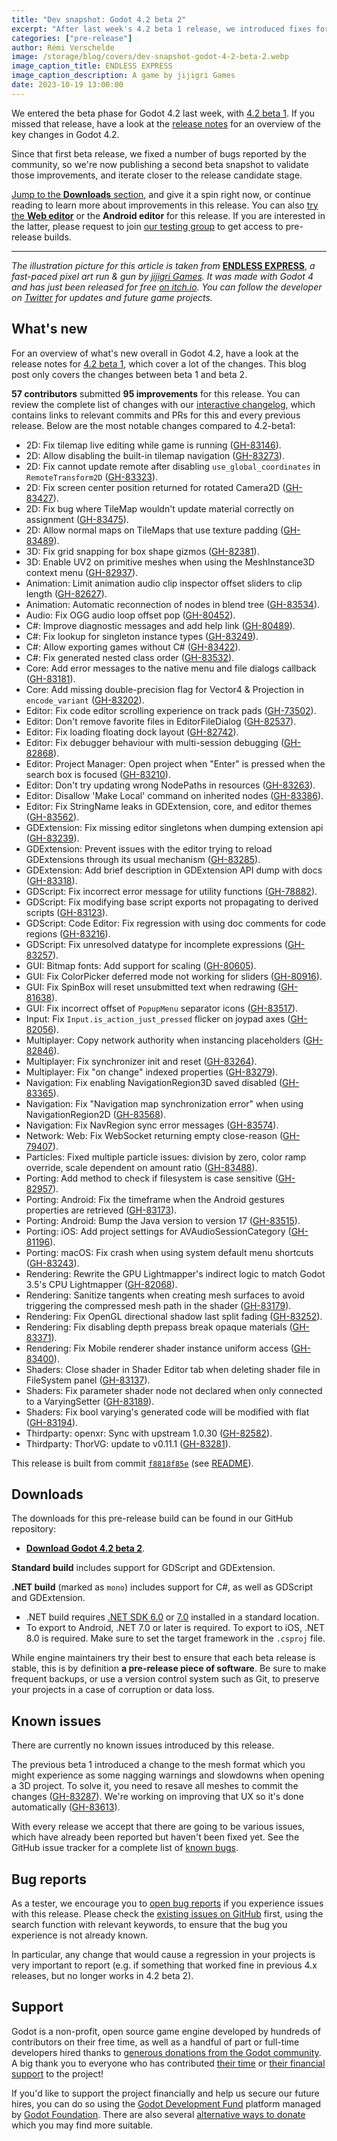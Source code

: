 ```yaml
---
title: "Dev snapshot: Godot 4.2 beta 2"
excerpt: "After last week's 4.2 beta 1 release, we introduced fixes for a number of bugs reported by the community, which are now ready to test in beta 2."
categories: ["pre-release"]
author: Rémi Verschelde
image: /storage/blog/covers/dev-snapshot-godot-4-2-beta-2.webp
image_caption_title: ENDLESS EXPRESS
image_caption_description: A game by jijigri Games
date: 2023-10-19 13:00:00
---
```


We entered the beta phase for Godot 4.2 last week, with [4.2 beta 1](/article/dev-snapshot-godot-4-2-beta-1/). If you missed that release, have a look at the [release notes](/article/dev-snapshot-godot-4-2-beta-1/) for an overview of the key changes in Godot 4.2.

Since that first beta release, we fixed a number of bugs reported by the community, so we're now publishing a second beta snapshot to validate those improvements, and iterate closer to the release candidate stage.

[Jump to the **Downloads** section](#downloads), and give it a spin right now, or continue reading to learn more about improvements in this release. You can also [try the **Web editor**](https://editor.godotengine.org/releases/4.2.beta2/) or the **Android editor** for this release. If you are interested in the latter, please request to join [our testing group](https://groups.google.com/g/godot-testers) to get access to pre-release builds.

-----

*The illustration picture for this article is taken from* [**ENDLESS EXPRESS**](https://jijigri.itch.io/endless-express), *a fast-paced pixel art run & gun by [jijigri Games](https://twitter.com/jijigriGames). It was made with Godot 4 and has just been released for free [on itch.io](https://jijigri.itch.io/endless-express). You can follow the developer on [Twitter](https://twitter.com/jijigriGames) for updates and future game projects.*

## What's new

For an overview of what's new overall in Godot 4.2, have a look at the release notes for [4.2 beta 1](/article/dev-snapshot-godot-4-2-beta-1/), which cover a lot of the changes. This blog post only covers the changes between beta 1 and beta 2.

**57 contributors** submitted **95 improvements** for this release. You can review the complete list of changes with our [interactive changelog](https://godotengine.github.io/godot-interactive-changelog/#4.2-beta2), which contains links to relevant commits and PRs for this and every previous release. Below are the most notable changes compared to 4.2-beta1:

- 2D: Fix tilemap live editing while game is running ([GH-83146](https://github.com/godotengine/godot/pull/83146)).
- 2D: Allow disabling the built-in tilemap navigation ([GH-83273](https://github.com/godotengine/godot/pull/83273)).
- 2D: Fix cannot update remote after disabling `use_global_coordinates` in `RemoteTransform2D` ([GH-83323](https://github.com/godotengine/godot/pull/83323)).
- 2D: Fix screen center position returned for rotated Camera2D ([GH-83427](https://github.com/godotengine/godot/pull/83427)).
- 2D: Fix bug where TileMap wouldn't update material correctly on assignment ([GH-83475](https://github.com/godotengine/godot/pull/83475)).
- 2D: Allow normal maps on TileMaps that use texture padding ([GH-83489](https://github.com/godotengine/godot/pull/83489)).
- 3D: Fix grid snapping for box shape gizmos ([GH-82381](https://github.com/godotengine/godot/pull/82381)).
- 3D: Enable UV2 on primitive meshes when using the MeshInstance3D context menu ([GH-82937](https://github.com/godotengine/godot/pull/82937)).
- Animation: Limit animation audio clip inspector offset sliders to clip length ([GH-82627](https://github.com/godotengine/godot/pull/82627)).
- Animation: Automatic reconnection of nodes in blend tree ([GH-83534](https://github.com/godotengine/godot/pull/83534)).
- Audio: Fix OGG audio loop offset pop ([GH-80452](https://github.com/godotengine/godot/pull/80452)).
- C#: Improve diagnostic messages and add help link ([GH-80489](https://github.com/godotengine/godot/pull/80489)).
- C#: Fix lookup for singleton instance types ([GH-83249](https://github.com/godotengine/godot/pull/83249)).
- C#: Allow exporting games without C# ([GH-83422](https://github.com/godotengine/godot/pull/83422)).
- C#: Fix generated nested class order ([GH-83532](https://github.com/godotengine/godot/pull/83532)).
- Core: Add error messages to the native menu and file dialogs callback ([GH-83181](https://github.com/godotengine/godot/pull/83181)).
- Core: Add missing double-precision flag for Vector4 & Projection in `encode_variant` ([GH-83202](https://github.com/godotengine/godot/pull/83202)).
- Editor: Fix code editor scrolling experience on track pads ([GH-73502](https://github.com/godotengine/godot/pull/73502)).
- Editor: Don't remove favorite files in EditorFileDialog ([GH-82537](https://github.com/godotengine/godot/pull/82537)).
- Editor: Fix loading floating dock layout ([GH-82742](https://github.com/godotengine/godot/pull/82742)).
- Editor: Fix debugger behaviour with multi-session debugging ([GH-82868](https://github.com/godotengine/godot/pull/82868)).
- Editor: Project Manager: Open project when "Enter" is pressed when the search box is focused ([GH-83210](https://github.com/godotengine/godot/pull/83210)).
- Editor: Don't try updating wrong NodePaths in resources ([GH-83263](https://github.com/godotengine/godot/pull/83263)).
- Editor: Disallow 'Make Local' command on inherited nodes ([GH-83386](https://github.com/godotengine/godot/pull/83386)).
- Editor: Fix StringName leaks in GDExtension, core, and editor themes ([GH-83562](https://github.com/godotengine/godot/pull/83562)).
- GDExtension: Fix missing editor singletons when dumping extension api ([GH-83239](https://github.com/godotengine/godot/pull/83239)).
- GDExtension: Prevent issues with the editor trying to reload GDExtensions through its usual mechanism ([GH-83285](https://github.com/godotengine/godot/pull/83285)).
- GDExtension: Add brief description in GDExtension API dump with docs ([GH-83318](https://github.com/godotengine/godot/pull/83318)).
- GDScript: Fix incorrect error message for utility functions ([GH-78882](https://github.com/godotengine/godot/pull/78882)).
- GDScript: Fix modifying base script exports not propagating to derived scripts ([GH-83123](https://github.com/godotengine/godot/pull/83123)).
- GDScript: Code Editor: Fix regression with using doc comments for code regions ([GH-83216](https://github.com/godotengine/godot/pull/83216)).
- GDScript: Fix unresolved datatype for incomplete expressions ([GH-83257](https://github.com/godotengine/godot/pull/83257)).
- GUI: Bitmap fonts: Add support for scaling ([GH-80605](https://github.com/godotengine/godot/pull/80605)).
- GUI: Fix ColorPicker deferred mode not working for sliders ([GH-80916](https://github.com/godotengine/godot/pull/80916)).
- GUI: Fix SpinBox will reset unsubmitted text when redrawing ([GH-81638](https://github.com/godotengine/godot/pull/81638)).
- GUI: Fix incorrect offset of `PopupMenu` separator icons ([GH-83517](https://github.com/godotengine/godot/pull/83517)).
- Input: Fix `Input.is_action_just_pressed` flicker on joypad axes ([GH-82056](https://github.com/godotengine/godot/pull/82056)).
- Multiplayer: Copy network authority when instancing placeholders ([GH-82846](https://github.com/godotengine/godot/pull/82846)).
- Multiplayer: Fix synchronizer init and reset ([GH-83264](https://github.com/godotengine/godot/pull/83264)).
- Multiplayer: Fix "on change" indexed properties ([GH-83279](https://github.com/godotengine/godot/pull/83279)).
- Navigation: Fix enabling NavigationRegion3D saved disabled ([GH-83365](https://github.com/godotengine/godot/pull/83365)).
- Navigation: Fix "Navigation map synchronization error" when using NavigationRegion2D ([GH-83568](https://github.com/godotengine/godot/pull/83568)).
- Navigation: Fix NavRegion sync error messages ([GH-83574](https://github.com/godotengine/godot/pull/83574)).
- Network: Web: Fix WebSocket returning empty close-reason ([GH-79407](https://github.com/godotengine/godot/pull/79407)).
- Particles: Fixed multiple particle issues: division by zero, color ramp override, scale dependent on amount ratio ([GH-83488](https://github.com/godotengine/godot/pull/83488)).
- Porting: Add method to check if filesystem is case sensitive ([GH-82957](https://github.com/godotengine/godot/pull/82957)).
- Porting: Android: Fix the timeframe when the Android gestures properties are retrieved ([GH-83173](https://github.com/godotengine/godot/pull/83173)).
- Porting: Android: Bump the Java version to version 17 ([GH-83515](https://github.com/godotengine/godot/pull/83515)).
- Porting: iOS: Add project settings for AVAudioSessionCategory ([GH-81196](https://github.com/godotengine/godot/pull/81196)).
- Porting: macOS: Fix crash when using system default menu shortcuts ([GH-83243](https://github.com/godotengine/godot/pull/83243)).
- Rendering: Rewrite the GPU Lightmapper's indirect logic to match Godot 3.5's CPU Lightmapper ([GH-82068](https://github.com/godotengine/godot/pull/82068)).
- Rendering: Sanitize tangents when creating mesh surfaces to avoid triggering the compressed mesh path in the shader ([GH-83179](https://github.com/godotengine/godot/pull/83179)).
- Rendering: Fix OpenGL directional shadow last split fading ([GH-83252](https://github.com/godotengine/godot/pull/83252)).
- Rendering: Fix disabling depth prepass break opaque materials ([GH-83371](https://github.com/godotengine/godot/pull/83371)).
- Rendering: Fix Mobile renderer shader instance uniform access ([GH-83400](https://github.com/godotengine/godot/pull/83400)).
- Shaders: Close shader in Shader Editor tab when deleting shader file in FileSystem panel ([GH-83137](https://github.com/godotengine/godot/pull/83137)).
- Shaders: Fix parameter shader node not declared when only connected to a VaryingSetter ([GH-83189](https://github.com/godotengine/godot/pull/83189)).
- Shaders: Fix bool varying's generated code will be modified with flat ([GH-83194](https://github.com/godotengine/godot/pull/83194)).
- Thirdparty: openxr: Sync with upstream 1.0.30 ([GH-82582](https://github.com/godotengine/godot/pull/82582)).
- Thirdparty: ThorVG: update to v0.11.1 ([GH-83281](https://github.com/godotengine/godot/pull/83281)).

This release is built from commit [`f8818f85e`](https://github.com/godotengine/godot/commit/f8818f85e6c43cdf1277e8ae85eba19ca0a003b0) (see [README](https://github.com/godotengine/godot-builds/releases/download/4.2-beta2/README.txt)).

## Downloads

The downloads for this pre-release build can be found in our GitHub repository:

* [**Download Godot 4.2 beta 2**](https://github.com/godotengine/godot-builds/releases/tag/4.2-beta2).

**Standard build** includes support for GDScript and GDExtension.

**.NET build** (marked as `mono`) includes support for C#, as well as GDScript and GDExtension.
- .NET build requires [.NET SDK 6.0](https://dotnet.microsoft.com/en-us/download/dotnet/6.0) or [7.0](https://dotnet.microsoft.com/en-us/download/dotnet/7.0) installed in a standard location.
- To export to Android, .NET 7.0 or later is required. To export to iOS, .NET 8.0 is required. Make sure to set the target framework in the `.csproj` file.

<div class="card card-warning">
	<p>
	While engine maintainers try their best to ensure that each beta release is stable, this is by definition <strong>a pre-release piece of software</strong>. Be sure to make frequent backups, or use a version control system such as Git, to preserve your projects in a case of corruption or data loss.
	</p>
</div>

## Known issues

There are currently no known issues introduced by this release.

The previous beta 1 introduced a change to the mesh format which you might experience as some nagging warnings and slowdowns when opening a 3D project. To solve it, you need to resave all meshes to commit the changes ([GH-83287](https://github.com/godotengine/godot/issues/83287)). We're working on improving that UX so it's done automatically ([GH-83613](https://github.com/godotengine/godot/pull/83613)).

With every release we accept that there are going to be various issues, which have already been reported but haven't been fixed yet. See the GitHub issue tracker for a complete list of [known bugs](https://github.com/godotengine/godot/issues?q=is%3Aissue+is%3Aopen+label%3Abug+).

## Bug reports

As a tester, we encourage you to [open bug reports](https://github.com/godotengine/godot/issues) if you experience issues with this release. Please check the [existing issues on GitHub](https://github.com/godotengine/godot/issues) first, using the search function with relevant keywords, to ensure that the bug you experience is not already known.

In particular, any change that would cause a regression in your projects is very important to report (e.g. if something that worked fine in previous 4.x releases, but no longer works in 4.2 beta 2).

## Support

Godot is a non-profit, open source game engine developed by hundreds of contributors on their free time, as well as a handful of part or full-time developers hired thanks to [generous donations from the Godot community](https://fund.godotengine.org/). A big thank you to everyone who has contributed [their time](https://github.com/godotengine/godot/blob/master/AUTHORS.md) or [their financial support](https://github.com/godotengine/godot/blob/master/DONORS.md) to the project!

If you'd like to support the project financially and help us secure our future hires, you can do so using the [Godot Development Fund](https://fund.godotengine.org/) platform managed by [Godot Foundation](https://godot.foundation/). There are also several [alternative ways to donate](/donate) which you may find more suitable.
